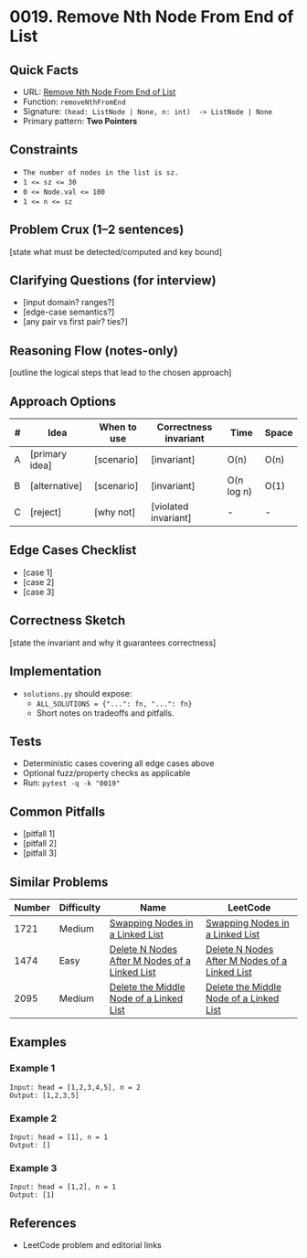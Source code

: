 # 0019. Remove Nth Node From End of List

## Quick Facts

- URL: [Remove Nth Node From End of List](https://leetcode.com/problems/remove-nth-node-from-end-of-list/)
- Function: `removeNthFromEnd`
- Signature: `(head: ListNode | None, n: int)  -> ListNode | None`
- Primary pattern: **Two Pointers**

## Constraints

- `The number of nodes in the list is sz.`
- `1 <= sz <= 30`
- `0 <= Node.val <= 100`
- `1 <= n <= sz`

## Problem Crux (1–2 sentences)

[state what must be detected/computed and key bound]

## Clarifying Questions (for interview)

- [input domain? ranges?]
- [edge-case semantics?]
- [any pair vs first pair? ties?]

## Reasoning Flow (notes-only)

[outline the logical steps that lead to the chosen approach]

## Approach Options

| # | Idea | When to use | Correctness invariant | Time | Space |
|---|------|-------------|-----------------------|------|-------|
| A | [primary idea] | [scenario] | [invariant] | O(n) | O(n) |
| B | [alternative] | [scenario] | [invariant] | O(n log n) | O(1) |
| C | [reject] | [why not] | [violated invariant] | - | - |

## Edge Cases Checklist

- [case 1]
- [case 2]
- [case 3]

## Correctness Sketch

[state the invariant and why it guarantees correctness]

## Implementation

- `solutions.py` should expose:
  - `ALL_SOLUTIONS = {"...": fn, "...": fn}`
  - Short notes on tradeoffs and pitfalls.

## Tests

- Deterministic cases covering all edge cases above
- Optional fuzz/property checks as applicable
- Run: `pytest -q -k "0019"`

## Common Pitfalls

- [pitfall 1]
- [pitfall 2]
- [pitfall 3]

## Similar Problems

| Number | Difficulty | Name | LeetCode |
|---|---|---|---|
| 1721 | Medium | [Swapping Nodes in a Linked List](../1721-swapping-nodes-in-a-linked-list/readme.md) | [Swapping Nodes in a Linked List](https://leetcode.com/problems/swapping-nodes-in-a-linked-list/) |
| 1474 | Easy | [Delete N Nodes After M Nodes of a Linked List](../1474-delete-n-nodes-after-m-nodes-of-a-linked-list/readme.md) | [Delete N Nodes After M Nodes of a Linked List](https://leetcode.com/problems/delete-n-nodes-after-m-nodes-of-a-linked-list/) |
| 2095 | Medium | [Delete the Middle Node of a Linked List](../2095-delete-the-middle-node-of-a-linked-list/readme.md) | [Delete the Middle Node of a Linked List](https://leetcode.com/problems/delete-the-middle-node-of-a-linked-list/) |

## Examples

### Example 1

```text
Input: head = [1,2,3,4,5], n = 2
Output: [1,2,3,5]
```

### Example 2

```text
Input: head = [1], n = 1
Output: []
```

### Example 3

```text
Input: head = [1,2], n = 1
Output: [1]
```

## References

- LeetCode problem and editorial links
